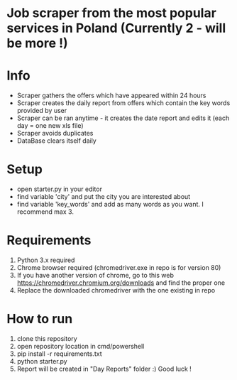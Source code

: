 # Job scraper from the most popular services in Poland (Currently 2 - will be more !)


# Info
- Scraper gathers the offers which have appeared within 24 hours
- Scraper creates the daily report from offers which contain the key words provided by user
- Scraper can be ran anytime - it creates the date report and edits it (each day = one new xls file)
- Scraper avoids duplicates
- DataBase clears itself daily

# Setup
- open starter.py in your editor
- find variable 'city' and put the city you are interested about
- find variable 'key_words' and add as many words as you want. I recommend max 3. 

# Requirements
1.  Python 3.x required
2. Chrome browser required (chromedriver.exe in repo is for version 80)
3. If you have another version of chrome, go to this web https://chromedriver.chromium.org/downloads and find the proper one
4. Replace the downloaded chromedriver with the one existing in repo

# How to run
1. clone this repository
2. open repository location in cmd/powershell
3. pip install -r requirements.txt
4. python starter.py
5. Report will be created in "Day Reports" folder :) Good luck !




